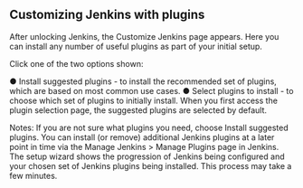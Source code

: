 ## Customizing Jenkins with plugins

After unlocking Jenkins, the Customize Jenkins page appears. Here you can install any number of useful plugins as part of your initial setup.

Click one of the two options shown:

●	Install suggested plugins - to install the recommended set of plugins, which are based on most common use cases.
●	Select plugins to install - to choose which set of plugins to initially install. When you first access the plugin selection page, the suggested plugins are selected by default.

Notes: If you are not sure what plugins you need, choose Install suggested plugins. You can install (or remove) additional Jenkins plugins at a later point in time via the Manage Jenkins > Manage Plugins page in Jenkins.
The setup wizard shows the progression of Jenkins being configured and your chosen set of Jenkins plugins being installed. This process may take a few minutes.
